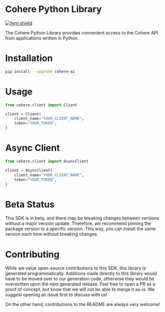 <!-- Begin Title, generated by Fern  -->
# Cohere Python Library

[![fern shield](https://img.shields.io/badge/%F0%9F%8C%BF-SDK%20generated%20by%20Fern-brightgreen)](https://github.com/fern-api/fern)

The Cohere Python Library provides convenient access to the Cohere API from applications written in Python.
<!-- End Title  -->

<!-- Begin Installation, generated by Fern  -->
# Installation

```sh
pip install --upgrade cohere-ai
```
<!-- End Installation  -->

<!-- Begin Usage, generated by Fern  -->
# Usage

```python
from cohere.client import Client

client = Client(
    client_name="YOUR_CLIENT_NAME",
    token="YOUR_TOKEN",
)
```
<!-- End Usage  -->

<!-- Begin Async Usage, generated by Fern  -->
# Async Client

```python
from cohere.client import AsyncClient

client = AsyncClient(
    client_name="YOUR_CLIENT_NAME",
    token="YOUR_TOKEN",
)
```
<!-- End Async Usage  -->

<!-- Begin Status, generated by Fern  -->
# Beta Status

This SDK is in beta, and there may be breaking changes between versions without a major 
version update. Therefore, we recommend pinning the package version to a specific version. 
This way, you can install the same version each time without breaking changes.
<!-- End Status  -->

<!-- Begin Contributing, generated by Fern  -->
# Contributing

While we value open-source contributions to this SDK, this library is generated programmatically. 
Additions made directly to this library would have to be moved over to our generation code, 
otherwise they would be overwritten upon the next generated release. Feel free to open a PR as
 a proof of concept, but know that we will not be able to merge it as-is. We suggest opening 
an issue first to discuss with us!

On the other hand, contributions to the README are always very welcome!
<!-- End Contributing  -->

